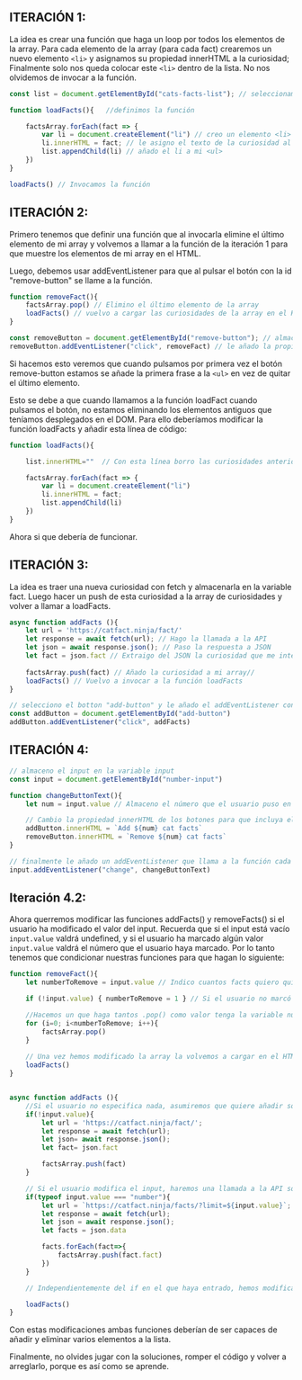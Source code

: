 ## ITERACIÓN 1: 
La idea es crear una función que haga un loop por todos los elementos de la array. Para cada elemento de la array (para cada fact) crearemos un nuevo elemento ```<li>``` y asignamos su propiedad innerHTML a la curiosidad; Finalmente solo nos queda colocar este ```<li>``` dentro de la lista. No nos olvidemos de invocar a la función. 

```js
const list = document.getElementById("cats-facts-list"); // seleccionamos la <ul> del documento y la guardamos en la variable list. 

function loadFacts(){   //definimos la función

    factsArray.forEach(fact => {
        var li = document.createElement("li") // creo un elemento <li>
        li.innerHTML = fact; // le asigno el texto de la curiosidad al <li>
        list.appendChild(li) // añado el li a mi <ul>
    })
}

loadFacts() // Invocamos la función
```

## ITERACIÓN 2:

Primero tenemos que definir una función que al invocarla elimine el último elemento de mi array y volvemos a llamar a la función de la iteración 1 para que muestre los elementos de mi array en el HTML. 

Luego, debemos usar addEventListener para que al pulsar el botón con la id "remove-button" se llame a la función. 

```js
function removeFact(){
    factsArray.pop() // Elimino el último elemento de la array
    loadFacts() // vuelvo a cargar las curiosidades de la array en el HTML
}

const removeButton = document.getElementById("remove-button"); // almaceno el botón en una variable
removeButton.addEventListener("click", removeFact) // le añado la propiedad addEventListener con la función de quitar facts. 
```

Si hacemos esto veremos que cuando pulsamos por primera vez el botón remove-button estamos se añade la primera frase a la ```<ul>``` en vez de quitar el último elemento. 

Esto se debe a que cuando llamamos a la función loadFact cuando pulsamos el botón, no estamos eliminando los elementos antiguos que teníamos desplegados en el DOM. Para ello deberíamos modificar la función loadFacts y añadir esta línea de código:

``` js
function loadFacts(){

    list.innerHTML=""  // Con esta línea borro las curiosidades anteriores que contenía el <ul>

    factsArray.forEach(fact => {
        var li = document.createElement("li")
        li.innerHTML = fact;
        list.appendChild(li)
    })
}
```

Ahora si que debería de funcionar. 

## ITERACIÓN 3: 

La idea es traer una nueva curiosidad con fetch y almacenarla en la variable fact. Luego hacer un push de esta curiosidad a la array de curiosidades y volver a llamar a loadFacts.

```js
async function addFacts (){
    let url = 'https://catfact.ninja/fact/'
    let response = await fetch(url); // Hago la llamada a la API
    let json = await response.json(); // Paso la respuesta a JSON
    let fact = json.fact // Extraigo del JSON la curiosidad que me interesa y la almaceno en la variable fact. 
    
    factsArray.push(fact) // Añado la curiosidad a mi array//
    loadFacts() // Vuelvo a invocar a la función loadFacts
}

// selecciono el botton "add-button" y le añado el addEventListener con mi función. 
const addButton = document.getElementById("add-button") 
addButton.addEventListener("click", addFacts)
```

## ITERACIÓN 4: 

```js
// almaceno el input en la variable input
const input = document.getElementById("number-input")

function changeButtonText(){
    let num = input.value // Almaceno el número que el usuario puso en el input en la variable num. 

    // Cambio la propiedad innerHTML de los botones para que incluya el numero que marcó el usuario.
    addButton.innerHTML = `Add ${num} cat facts` 
    removeButton.innerHTML = `Remove ${num} cat facts`
}

// finalmente le añado un addEventListener que llama a la función cada vez que el usuario cambia el input
input.addEventListener("change", changeButtonText)
```
## Iteración 4.2:

Ahora querremos modificar las funciones addFacts() y removeFacts() si el usuario ha modificado el valor del input. Recuerda que si el input está vacío ```input.value``` valdrá undefined, y si el usuario ha marcado algún valor ```input.value``` valdrá el número que el usuario haya marcado. Por lo tanto tenemos que condicionar nuestras funciones para que hagan lo siguiente:

```js
function removeFact(){
    let numberToRemove = input.value // Indico cuantos facts quiero quitar de la lista

    if (!input.value) { numberToRemove = 1 } // Si el usuario no marcó ninguno, asumiremos que solo quiere quitar uno.

    //Hacemos un que haga tantos .pop() como valor tenga la variable numberToRemove.
    for (i=0; i<numberToRemove; i++){
        factsArray.pop()
    }
    
    // Una vez hemos modificado la array la volvemos a cargar en el HTML con la función loadFacts().
    loadFacts()
}


async function addFacts (){
    //Si el usuario no especifica nada, asumiremos que quiere añadir solo una curiosidad como hacíamos antes. 
    if(!input.value){
        let url = 'https://catfact.ninja/fact/';
        let response = await fetch(url);
        let json= await response.json();
        let fact= json.fact

        factsArray.push(fact)
    }

    // Si el usuario modifica el input, haremos una llamada a la API solicitando el número de curiosidades que especifique el usuario. Finalmente las añadimos a la array con un forEach. 
    if(typeof input.value === "number"){
        let url = `https://catfact.ninja/facts/?limit=${input.value}`;
        let response = await fetch(url);
        let json = await response.json();
        let facts = json.data

        facts.forEach(fact=>{
            factsArray.push(fact.fact)
        })
    }

    // Independientemente del if en el que haya entrado, hemos modificado la array de facts, y deberíamos de volver a mostrarla en le documento HTML con la función loadFacts().

    loadFacts()
}

```

Con estas modificaciones ambas funciones deberían de ser capaces de añadir y eliminar varios elementos a la lista. 

Finalmente, no olvides jugar con la soluciones, romper el código y volver a arreglarlo, porque es así como se aprende. 